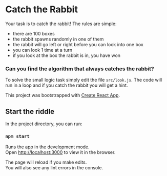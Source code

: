 # Catch the Rabbit

Your task is to catch the rabbit! The rules are simple:
* there are 100 boxes
* the rabbit spawns randomly in one of them
* the rabbit will go left or right before you can look into one box
* you can look 1 time at a turn
* if you look at the box the rabbit is in, you have won 

### Can you find the algorithm that always catches the rabbit?

To solve the small logic task simply edit the file `src/look.js`. The code will run in a loop and if you catch the rabbit you will get a hint.

This project was bootstrapped with [Create React App](https://github.com/facebook/create-react-app).

## Start the riddle

In the project directory, you can run:

### `npm start`

Runs the app in the development mode.\
Open [http://localhost:3000](http://localhost:3000) to view it in the browser.

The page will reload if you make edits.\
You will also see any lint errors in the console.
